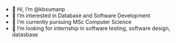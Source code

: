 - 👋 Hi, I’m @kbsumanp
- 👀 I’m interested in Database and Software Development
- 🌱 I’m currently pursuing MSc Computer Science
- 💞️ I’m looking for internship in software testing, software design, datasbase


<!---
kbsumanp/kbsumanp is a ✨ special ✨ repository because its `README.md` (this file) appears on your GitHub profile.
You can click the Preview link to take a look at your changes.
--->
